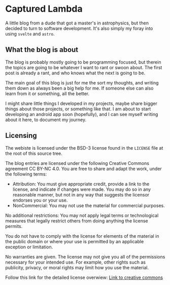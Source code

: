 # Captured Lambda

A little blog from a dude that got a master's in astrophysics, but then decided to turn to software
development.
It's also simply my foray into using `svelte` and `astro`.

## What the blog is about

The blog is probably mostly going to be programming focused, but therein the topics are going to be
whatever I want to rant or swoon about.
The first post is already a rant, and who knows what the next is going to be.

The main goal of this blog is just for me the sort my thoughts, and writing them down as always been
a big help for me.
If someone else can also learn from it or something, all the better.

I might share little things I developed in my projects, maybe share bigger things about those
projects, or something like that.
I am about to start developing an android app soon (hopefully), and I can see myself writing about
it here, to document my journey.

## Licensing

The webiste is licensed under the BSD-3 license found in the `LICENSE` file at the root of this
source tree.

The blog entries are licensed under the following Creative Commons agreement CC BY-NC 4.0.
You are free to share and adapt the work, under the following terms:

- Attribution: You must give appropriate credit, provide a link to the license, and indicate if changes were made. You may do so in any reasonable manner, but not in any way that suggests the licensor endorses you or your use.
- NonCommercial: You may not use the material for commercial purposes.

No additional restrictions: You may not apply legal terms or technological measures that legally restrict others from doing anything the license permits.

You do not have to comply with the license for elements of the material in the public domain or where your use is permitted by an applicable exception or limitation.

No warranties are given. The license may not give you all of the permissions necessary for your intended use. For example, other rights such as publicity, privacy, or moral rights may limit how you use the material.

Follow this link for the detailed license overwiew:
[Link to creative commons](https://creativecommons.org/licenses/by-nc/4.0/)

